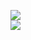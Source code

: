 [![](https://img.shields.io/badge/Made%20With-Github%20Spray-lightgrey.svg?style=for-the-badge&logo=github)](https://github.com/Annihil/github-spray#16671)  
[![](https://i.imgur.com/2DrTn0Z.gif)](https://github.com/Annihil/github-spray)